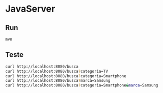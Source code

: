 # JavaServer

## Run

```console
mvn
```
## Teste

```bash
curl http://localhost:8080/busca
curl http://localhost:8080/busca?categoria=TV
curl http://localhost:8080/busca?categoria=Smartphone
curl http://localhost:8080/busca?marca=Samsung
curl http://localhost:8080/busca?categoria=Smartphone&marca=Samsung
```
